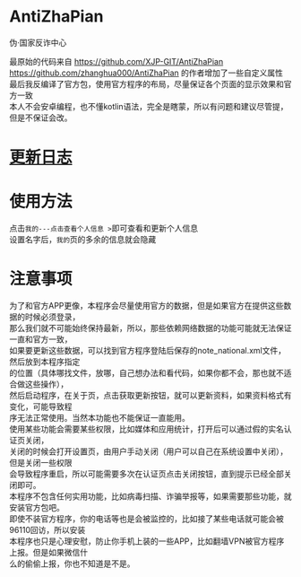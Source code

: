 # AntiZhaPian
伪·国家反诈中心  

最原始的代码来自 https://github.com/XJP-GIT/AntiZhaPian  
https://github.com/zhanghua000/AntiZhaPian 的作者增加了一些自定义属性  
最后我反编译了官方包，使用官方程序的布局，尽量保证各个页面的显示效果和官方一致  
本人不会安卓编程，也不懂kotlin语法，完全是瞎蒙，所以有问题和建议尽管提，但是不保证会改。  

# [更新日志](https://github.com/wangdaye/AntiZhaPian/blob/main/CHANGELOG.md)  

# 使用方法  
点击```我的---点击查看个人信息 >```即可查看和更新个人信息  
设置名字后，```我的```页的多余的信息就会隐藏  

# 注意事项  
为了和官方APP更像，本程序会尽量使用官方的数据，但是如果官方在提供这些数据的时候必须登录，  
那么我们就不可能始终保持最新，所以，那些依赖网络数据的功能可能就无法保证一直和官方一致，  
如果要更新这些数据，可以找到官方程序登陆后保存的note_national.xml文件，然后放到本程序指定  
的位置（具体哪找文件，放哪，自己想办法和看代码，如果你都不会，那也就不适合做这些操作），  
然后启动程序，在关于页，点击获取更新按钮，就可以更新资料，如果资料格式有变化，可能导致程  
序无法正常使用。当然本功能也不能保证一直能用。  
使用某些功能会需要某些权限，比如媒体和应用统计，打开后可以通过假的实名认证页关闭，  
关闭的时候会打开设置页，由用户手动关闭（用户可以自己在系统设置中关闭），但是关闭一些权限  
会导致程序重启，所以可能需要多次在认证页点击关闭按钮，直到提示已经全部关闭即可。  
本程序不包含任何实用功能，比如病毒扫描、诈骗举报等，如果需要那些功能，就安装官方包吧。  
即使不装官方程序，你的电话等也是会被监控的，比如接了某些电话就可能会被96110回访，所以安装  
本程序也只是心理安慰，防止你手机上装的一些APP，比如翻墙VPN被官方程序上报。但是如果微信什  
么的偷偷上报，你也不知道是不是。
